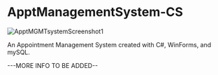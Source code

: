 # ApptManagementSystem-CS

![ApptMGMTsystemScreenshot1](https://github.com/user-attachments/assets/aa2955c5-8a78-4f42-b690-d35de1f6ebcc)


An Appointment Management System created with C#, WinForms, and mySQL.

---MORE INFO TO BE ADDED--
